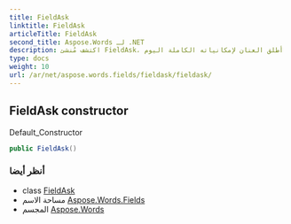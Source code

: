 ```yaml
---
title: FieldAsk
linktitle: FieldAsk
articleTitle: FieldAsk
second_title: Aspose.Words لـ .NET
description: اكتشف مُنشئ FieldAsk، الحل الأمثل لتكامل سلس وأداء فعّال في مشاريعك. أطلق العنان لإمكانياته الكاملة اليوم!
type: docs
weight: 10
url: /ar/net/aspose.words.fields/fieldask/fieldask/
---
```

## FieldAsk constructor

Default_Constructor

```csharp
public FieldAsk()
```

### أنظر أيضا

* class [FieldAsk](../)
* مساحة الاسم [Aspose.Words.Fields](../../../aspose.words.fields/)
* المجسم [Aspose.Words](../../../)
